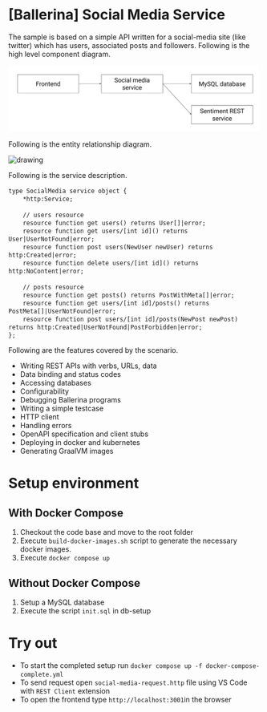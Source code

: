 # [Ballerina] Social Media Service

The sample is based on a simple API written for a social-media site (like twitter) which has users, associated posts and followers. Following is the high level component diagram.

<img src="diagram.jpg" alt="drawing" width='500'/>

Following is the entity relationship diagram.

<img src="er.png" alt="drawing" width='700'/>

Following is the service description.

```ballerina
type SocialMedia service object {
    *http:Service;

    // users resource
    resource function get users() returns User[]|error;
    resource function get users/[int id]() returns User|UserNotFound|error;
    resource function post users(NewUser newUser) returns http:Created|error;
    resource function delete users/[int id]() returns http:NoContent|error;

    // posts resource
    resource function get posts() returns PostWithMeta[]|error;
    resource function get users/[int id]/posts() returns PostMeta[]|UserNotFound|error;
    resource function post users/[int id]/posts(NewPost newPost) returns http:Created|UserNotFound|PostForbidden|error;
};
```

Following are the features covered by the scenario.

- Writing REST APIs with verbs, URLs, data 
- Data binding and status codes
- Accessing databases
- Configurability
- Debugging Ballerina programs
- Writing a simple testcase
- HTTP client
- Handling errors
- OpenAPI specification and client stubs
- Deploying in docker and kubernetes
- Generating GraalVM images

# Setup environment

## With Docker Compose
1. Checkout the code base and move to the root folder
2. Execute `build-docker-images.sh` script to generate the necessary docker images.
3. Execute `docker compose up`

## Without Docker Compose

1. Setup a MySQL database
2. Execute the script `init.sql` in db-setup

# Try out
- To start the completed setup run `docker compose up -f docker-compose-complete.yml`
- To send request open `social-media-request.http` file using VS Code with `REST Client` extension
- To open the frontend type `http://localhost:3001`in the browser